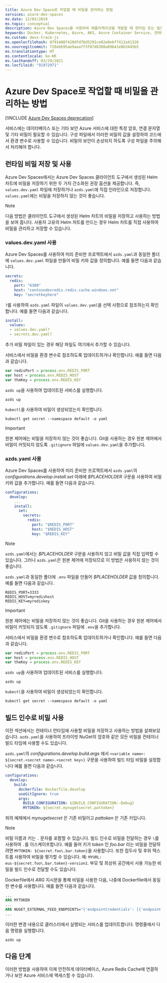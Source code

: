 ```yaml
---
title: Azure Dev Space로 작업할 때 비밀을 관리하는 방법
services: azure-dev-spaces
ms.date: 12/03/2019
ms.topic: conceptual
description: Azure Dev Spaces를 사용하여 애플리케이션을 개발할 때 런타임 또는 빌드 타임에 Kubernetes 비밀을 사용하는 방법을 알아봅니다.
keywords: Docker, Kubernetes, Azure, AKS, Azure Container Service, 컨테이너
ms.custom: devx-track-js
ms.openlocfilehash: 8791480f420dfd76d5291ce82e8ebf7412a41326
ms.sourcegitcommit: f28ebb95ae9aaaff3f87d8388a09b41e0b3445b5
ms.translationtype: HT
ms.contentlocale: ko-KR
ms.lasthandoff: 03/29/2021
ms.locfileid: "91972971"
---
```

# <a name="how-to-manage-secrets-when-working-with-an-azure-dev-space"></a>Azure Dev Space로 작업할 때 비밀을 관리하는 방법

[!INCLUDE [Azure Dev Spaces deprecation](../../../includes/dev-spaces-deprecation.md)]

서비스에는 데이터베이스 또는 기타 보안 Azure 서비스에 대한 특정 암호, 연결 문자열 및 기타 비밀이 필요할 수 있습니다. 구성 파일에서 이러한 비밀의 값을 설정하여 코드에서 환경 변수로 사용할 수 있습니다.  비밀의 보안이 손상되지 하도록 구성 파일을 주의해서 처리해야 합니다.

## <a name="storing-and-using-runtime-secrets"></a>런타임 비밀 저장 및 사용

Azure Dev Spaces에서는 Azure Dev Spaces 클라이언트 도구에서 생성된 Helm 차트에 비밀을 저장하기 위한 두 가지 간소화된 권장 옵션을 제공합니다. 즉, `values.dev.yaml` 파일에 저장하거나 `azds.yaml`에 직접 인라인으로 저장합니다. `values.yaml`에는 비밀을 저장하지 않는 것이 좋습니다.

> [!NOTE]
> 다음 방법은 클라이언트 도구에서 생성된 Helm 차트의 비밀을 저장하고 사용하는 방법을 보여 줍니다. 사용자 고유의 Helm 차트를 만드는 경우 Helm 차트를 직접 사용하여 비밀을 관리하고 저장할 수 있습니다.

### <a name="using-valuesdevyaml"></a>values.dev.yaml 사용

Azure Dev Spaces를 사용하여 미리 준비한 프로젝트에서 `azds.yaml`과 동일한 폴더에 `values.dev.yaml` 파일을 만들어 비밀 키와 값을 정의합니다. 예를 들면 다음과 같습니다.

```yaml
secrets:
  redis:
    port: "6380"
    host: "contosodevredis.redis.cache.windows.net"
    key: "secretkeyhere"
```

`?`를 사용하여 `azds.yaml` 파일이 `values.dev.yaml`을 선택 사항으로 참조하는지 확인합니다. 예를 들면 다음과 같습니다.

```yaml
install:
  values:
  - values.dev.yaml?
  - secrets.dev.yaml?
```

추가 비밀 파일이 있는 경우 해당 파일도 여기에서 추가할 수 있습니다.

서비스에서 비밀을 환경 변수로 참조하도록 업데이트하거나 확인합니다. 예를 들면 다음과 같습니다.

```javascript
var redisPort = process.env.REDIS_PORT
var host = process.env.REDIS_HOST
var theKey = process.env.REDIS_KEY
```
    
`azds up`을 사용하여 업데이트된 서비스를 실행합니다.

```console
azds up
```
 
`kubectl`을 사용하여 비밀이 생성되었는지 확인합니다.

```console
kubectl get secret --namespace default -o yaml 
```

> [!IMPORTANT]
> 원본 제어에는 비밀을 저장하지 않는 것이 좋습니다. Git을 사용하는 경우 원본 제어에서 비밀이 커밋되지 않도록 `.gitignore` 파일에 `values.dev.yaml`을 추가합니다.

### <a name="using-azdsyaml"></a>azds.yaml 사용

Azure Dev Spaces를 사용하여 미리 준비한 프로젝트에서 `azds.yaml`의 *configurations.develop.install.set* 아래에 *$PLACEHOLDER* 구문을 사용하여 비밀 키와 값을 추가합니다. 예를 들면 다음과 같습니다.

```yaml
configurations:
  develop:
    ...
    install:
      set:
        secrets:
          redis:
            port: "$REDIS_PORT"
            host: "$REDIS_HOST"
            key: "$REDIS_KEY"
```

> [!NOTE]
> `azds.yaml`에서는 *$PLACEHOLDER* 구문을 사용하지 않고 비밀 값을 직접 입력할 수 있습니다. 그러나 `azds.yaml`은 원본 제어에 저장되므로 이 방법은 사용하지 않는 것이 좋습니다.
     
`azds.yaml`과 동일한 폴더에 `.env` 파일을 만들어 *$PLACEHOLDER* 값을 정의합니다. 예를 들면 다음과 같습니다.

```
REDIS_PORT=3333
REDIS_HOST=myredishost
REDIS_KEY=myrediskey
```

> [!IMPORTANT]
> 원본 제어에는 비밀을 저장하지 않는 것이 좋습니다. Git을 사용하는 경우 원본 제어에서 비밀이 커밋되지 않도록 `.gitignore` 파일에 `.env`을 추가합니다.

서비스에서 비밀을 환경 변수로 참조하도록 업데이트하거나 확인합니다. 예를 들면 다음과 같습니다.

```javascript
var redisPort = process.env.REDIS_PORT
var host = process.env.REDIS_HOST
var theKey = process.env.REDIS_KEY
```
    
`azds up`을 사용하여 업데이트된 서비스를 실행합니다.

```console
azds up
```
 
`kubectl`을 사용하여 비밀이 생성되었는지 확인합니다.

```console
kubectl get secret --namespace default -o yaml 
```

## <a name="using-secrets-as-build-arguments"></a>빌드 인수로 비밀 사용

이전 섹션에서는 컨테이너 런타임에 사용할 비밀을 저장하고 사용하는 방법을 살펴보았습니다. `azds.yaml`을 사용하여 프라이빗 NuGet의 암호와 같은 모든 비밀을 컨테이너 빌드 타임에 사용할 수도 있습니다.

`azds.yaml`의 *configurations.develop.build.args* 에서 `<variable name>: ${secret.<secret name>.<secret key>}` 구문을 사용하여 빌드 타임 비밀을 설정합니다 예를 들면 다음과 같습니다.

```yaml
configurations:
  develop:
    build:
      dockerfile: Dockerfile.develop
      useGitIgnore: true
      args:
        BUILD_CONFIGURATION: ${BUILD_CONFIGURATION:-Debug}
        MYTOKEN: ${secret.mynugetsecret.pattoken}
```

위의 예제에서 *mynugetsecret* 은 기존 비밀이고 *pattoken* 은 기존 키입니다.

>[!NOTE]
> 비밀 이름과 키는 `.` 문자를 포함할 수 있습니다. 빌드 인수로 비밀을 전달하는 경우 `\`를 사용하여 `.`를 이스케이프합니다. 예를 들어 키가 *token* 인 *foo.bar* 라는 비밀을 전달하려면 `MYTOKEN: ${secret.foo\.bar.token}`을 사용합니다. 또한 접두사 및 후위 텍스트를 사용하여 비밀을 평가할 수 있습니다. 예: `MYURL: eus-${secret.foo\.bar.token}-version1`. 부모 및 최상위 공간에서 사용 가능한 비밀을 빌드 인수로 전달할 수도 있습니다.

Dockerfile에서 *ARG* 지시문을 통해 비밀을 사용한 다음, 나중에 Dockerfile에서 동일한 변수를 사용합니다. 예를 들면 다음과 같습니다.

```dockerfile
...
ARG MYTOKEN
...
ARG NUGET_EXTERNAL_FEED_ENDPOINTS="{'endpointCredentials': [{'endpoint':'PRIVATE_NUGET_ENDPOINT', 'password':'${MYTOKEN}'}]}"
...
```

이러한 변경 내용으로 클러스터에서 실행되는 서비스를 업데이트합니다. 명령줄에서 다음 명령을 실행합니다.

```
azds up
```

## <a name="next-steps"></a>다음 단계

이러한 방법을 사용하여 이제 안전하게 데이터베이스, Azure Redis Cache에 연결하거나 보안 Azure 서비스에 액세스할 수 있습니다.
 
